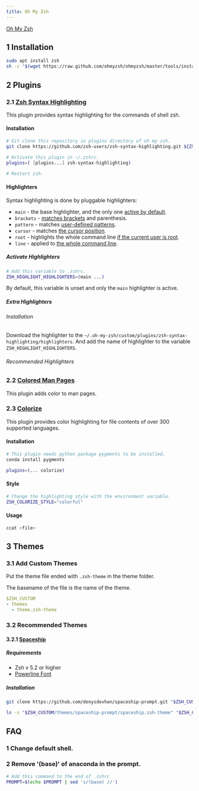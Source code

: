 ```yaml
---
title: Oh My Zsh
---
```


[Oh My Zsh](https://ohmyz.sh/)

## 1 Installation

```bash
sudo apt install zsh
sh -c "$(wget https://raw.github.com/ohmyzsh/ohmyzsh/master/tools/install.sh -O -)"
```

## 2 Plugins

### 2.1 [Zsh Syntax Highlighting](https://github.com/zsh-users/zsh-syntax-highlighting)

This plugin provides syntax highlighting for the commands of shell zsh.

#### Installation

```bash
# Git clone this repository in plugins directory of oh my zsh.
git clone https://github.com/zsh-users/zsh-syntax-highlighting.git ${ZSH_CUSTOM:-~/.oh-my-zsh/custom}/plugins/zsh-syntax-highlighting

# Activate this plugin in ~/.zshrc.
plugins=( [plugins...] zsh-syntax-highlighting)

# Restart zsh.
```

#### Highlighters

Syntax highlighting is done by pluggable highlighters:

* `main` - the base highlighter, and the only one [active by default](https://github.com/zsh-users/zsh-syntax-highlighting/blob/master/docs/highlighters/main.md).
* `brackets` - [matches brackets](https://github.com/zsh-users/zsh-syntax-highlighting/blob/master/docs/highlighters/brackets.md) and parenthesis.
* `pattern` - matches [user-defined patterns](https://github.com/zsh-users/zsh-syntax-highlighting/blob/master/docs/highlighters/pattern.md).
* `cursor` - matches [the cursor position](https://github.com/zsh-users/zsh-syntax-highlighting/blob/master/docs/highlighters/cursor.md).
* `root` - highlights the whole command line [if the current user is root](https://github.com/zsh-users/zsh-syntax-highlighting/blob/master/docs/highlighters/root.md).
* `line` - applied to [the whole command line](https://github.com/zsh-users/zsh-syntax-highlighting/blob/master/docs/highlighters/line.md).

##### Activate Highlighters

```bash
# Add this variable to .zshrc.
ZSH_HIGHLIGHT_HIGHLIGHTERS=(main ...)
```

By default, this variable is unset and only the `main` highlighter is active.

##### Extra Highlighters

###### Installation

Download the highlighter to the `~/.oh-my-zsh/custom/plugins/zsh-syntax-highlighting/highlighters`. And add the name of highlighter to the variable `ZSH_HIGHLIGHT_HIGHLIGHTERS`.

###### Recommended Highlighters



### 2.2 [Colored Man Pages](https://github.com/ohmyzsh/ohmyzsh/tree/master/plugins/colored-man-pages)

This plugin adds color to man pages.

### 2.3 [Colorize](https://github.com/ohmyzsh/ohmyzsh/tree/master/plugins/colorize)

This plugin provides color highlighting for file contents of over 300 supported languages.

#### Installation

```bash
# This plugin needs python package pygments to be installed.
conda install pygments

plugins=(... colorize)
```

#### Style

```bash
# Change the highlighting style with the environment variable.
ZSH_COLORIZE_STYLE="colorful"
```

#### Usage

```bash
ccat <file>
```



## 3 Themes

### 3.1 Add Custom Themes

Put the theme file ended with `.zsh-theme` in the theme folder.

The basename of the file is the name of the theme.

```yaml
$ZSH_CUSTOM
- themes
  - theme.zsh-theme
```

### 3.2 Recommended Themes

#### 3.2.1 [Spaceship](https://github.com/denysdovhan/spaceship-prompt)

##### Requirements

* Zsh v 5.2 or higher
* [Powerline Font](https://github.com/powerline/fonts)

##### Installation

```bash
git clone https://github.com/denysdovhan/spaceship-prompt.git "$ZSH_CUSTOM/themes/spaceship-prompt" --depth=1

ln -s "$ZSH_CUSTOM/themes/spaceship-prompt/spaceship.zsh-theme" "$ZSH_CUSTOM/themes/spaceship.zsh-theme" 
```





## FAQ

### 1 Change default shell.

### 2 Remove '(base)' of anaconda in the prompt.

```bash
# Add this command to the end of .zshrc
PROMPT=$(echo $PROMPT | sed 's/(base) //')
```

